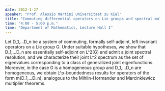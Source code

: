 ```yaml
---
date: 2012-1-27
speaker: "Prof. Alessio Martini Universitaet zu Kiel"
title: "Commuting differential operators on Lie groups and spectral multipliers"
time: "4:00 - 5:00 p.m." 
time: "Department of Mathematics, Lecture Hall I"
---
```

Let D_1,...D_n be a system of commuting, formally self-adjoint, left invariant operators on a Lie group G. Under suitable hypotheses, we show that D_1,...D_n are essentially self-adjoint on L^2(G) and admit a joint spectral resolution, and we characterize their joint L^2 spectrum as the set of eigenvalues corresponding to a class of generalized joint eigenfunctions. Moreover, in the case G is a homogeneous group and D_1,...D_n are homogeneous, we obtain L^p-boundedness results for operators of the form m(D_1,...D_n), analogous to the Mihlin-Hormander and Marcinkiewicz multiplier theorems.
